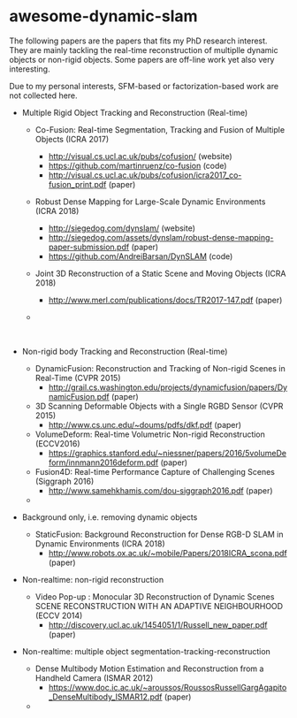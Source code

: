 # awesome-dynamic-slam 

The following papers are the papers that fits my PhD research interest. They are mainly tackling the real-time reconstruction of multiplle dynamic objects or non-rigid objects. Some papers are off-line work yet also very interesting.

Due to my personal interests, SFM-based or factorization-based work are not collected here.



- Multiple Rigid Object Tracking and Reconstruction (Real-time)

  - Co-Fusion: Real-time Segmentation, Tracking and Fusion of Multiple Objects (ICRA 2017)
    - http://visual.cs.ucl.ac.uk/pubs/cofusion/ (website)
    - https://github.com/martinruenz/co-fusion (code)
    - http://visual.cs.ucl.ac.uk/pubs/cofusion/icra2017_co-fusion_print.pdf (paper)


  - Robust Dense Mapping for Large-Scale Dynamic Environments (ICRA 2018)

    - http://siegedog.com/dynslam/ (website)
    - http://siegedog.com/assets/dynslam/robust-dense-mapping-paper-submission.pdf (paper)
    - https://github.com/AndreiBarsan/DynSLAM (code)

  - Joint 3D Reconstruction of a Static Scene and Moving Objects (ICRA 2018)

    - http://www.merl.com/publications/docs/TR2017-147.pdf (paper)

  - ​

    ​

- Non-rigid body Tracking and Reconstruction (Real-time)

  - DynamicFusion: Reconstruction and Tracking of Non-rigid Scenes in Real-Time (CVPR 2015)
    - http://grail.cs.washington.edu/projects/dynamicfusion/papers/DynamicFusion.pdf (paper)
  - 3D Scanning Deformable Objects with a Single RGBD Sensor (CVPR 2015)
    - http://www.cs.unc.edu/~doums/pdfs/dkf.pdf (paper)
  - VolumeDeform: Real-time Volumetric Non-rigid Reconstruction (ECCV2016)
    - https://graphics.stanford.edu/~niessner/papers/2016/5volumeDeform/innmann2016deform.pdf (paper)
  - Fusion4D: Real-time Performance Capture of Challenging Scenes (Siggraph 2016)
    - http://www.samehkhamis.com/dou-siggraph2016.pdf (paper) 
  - ​



- Background only, i.e. removing dynamic objects
  - StaticFusion: Background Reconstruction for Dense RGB-D SLAM in Dynamic Environments (ICRA 2018)
    - http://www.robots.ox.ac.uk/~mobile/Papers/2018ICRA_scona.pdf (paper)



- Non-realtime: non-rigid reconstruction
  - Video Pop-up : Monocular 3D Reconstruction of Dynamic Scenes SCENE RECONSTRUCTION WITH AN ADAPTIVE NEIGHBOURHOOD (ECCV 2014)
    - http://discovery.ucl.ac.uk/1454051/1/Russell_new_paper.pdf (paper)



- Non-realtime: multiple object segmentation-tracking-reconstruction
  - Dense Multibody Motion Estimation and Reconstruction from a Handheld Camera (ISMAR 2012)
    - https://www.doc.ic.ac.uk/~aroussos/RoussosRussellGargAgapito_DenseMultibody_ISMAR12.pdf (paper)
  - ​